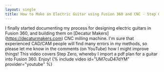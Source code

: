 ```yaml
---
layout: single
title: How to Make an Electric Guitar using Fusion 360 and CNC - Step 0
---
```

I finally started documenting my process for designing electric guitars in Fusion 360, and building them on [Decatur Makers] (https://decaturmakers.com) CNC milling machine. I'm sure that experienced CAD/CAM people will find many errors in my methods, so please let me know in the comments (on YouTube) how I might improve things! This video covers Step Zero, whereby I import a pdf plan for a guitar into Fusion 360. Enjoy!
{% include video id="UM7cuD47dYM" provider="youtube" %}
